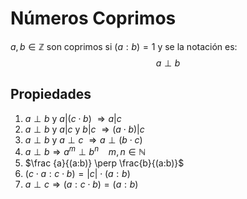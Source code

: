# Números Coprimos

$a,b \in \mathbb{Z}$ son coprimos si $(a:b)=1$ y se la notación es:
$$
a\perp b
$$

## Propiedades

1. $a \perp b$ y $a|(c\cdot b)$ $\Rightarrow a | c$
2. $a \perp b$ y $a|c$ y $b|c$ $\Rightarrow (a \cdot b)| c$
3. $a\perp b$ y $a\perp c$ $\Rightarrow a \perp (b\cdot c)$
4. $a \perp b \Rightarrow a^m \perp b^n~~~~m,n \in \mathbb{N}$
5. $\frac {a}{(a:b)} \perp \frac{b}{(a:b)}$
6. $(c\cdot a : c \cdot b) =|c|\cdot (a:b)$
7. $a \perp c \Rightarrow (a:c\cdot b) = (a:b)$

